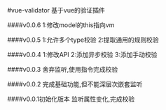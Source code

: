#vue-validator
基于vue的验证插件

####v0.0.6
1:修改model的this指向vm

####v0.0.5
1:允许多个type校验
2:提取通用的规则校验

####v0.0.4
1:修改API
2:添加异步校验
3:添加手动校验

####v0.0.3
舍弃监听,使用指令完成校验

####v0.0.2
完成基础功能,但不能深层次嵌套监听

####v0.0.1初始化版本
监听属性变化,完成校验